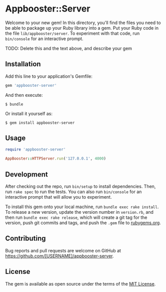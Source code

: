 # Appbooster::Server

Welcome to your new gem! In this directory, you'll find the files you need to be able to package up your Ruby library into a gem. Put your Ruby code in the file `lib/appbooster/server`. To experiment with that code, run `bin/console` for an interactive prompt.

TODO: Delete this and the text above, and describe your gem

## Installation

Add this line to your application's Gemfile:

```ruby
gem 'appbooster-server'
```

And then execute:

    $ bundle

Or install it yourself as:

    $ gem install appbooster-server

## Usage

```ruby
require 'appbooster-server'

AppBooster::HTTPServer.run('127.0.0.1', 4000)
```

## Development

After checking out the repo, run `bin/setup` to install dependencies. Then, run `rake spec` to run the tests. You can also run `bin/console` for an interactive prompt that will allow you to experiment.

To install this gem onto your local machine, run `bundle exec rake install`. To release a new version, update the version number in `version.rb`, and then run `bundle exec rake release`, which will create a git tag for the version, push git commits and tags, and push the `.gem` file to [rubygems.org](https://rubygems.org).

## Contributing

Bug reports and pull requests are welcome on GitHub at https://github.com/[USERNAME]/appbooster-server.


## License

The gem is available as open source under the terms of the [MIT License](http://opensource.org/licenses/MIT).

